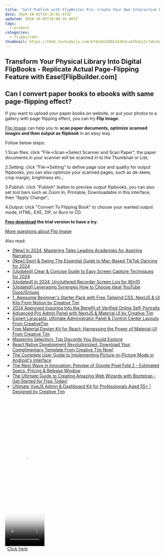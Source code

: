 ```yaml
---
title: "Self-Publish with FlipWriter Pro: Create Your Own Interactive Ebooks Using the Innovative FlipPage Technology!"
date: 2024-10-02T19:15:02.473Z
updated: 2024-10-05T19:04:35.907Z
tags:
  - product
categories:
  - flipbuilder
thumbnail: https://thmb.techidaily.com/bf4e1b249b524363ca4352e12c7abcbd71ae226692000b54256157e02075b501.jpg
---
```


## Transform Your Physical Library Into Digital FlipBooks - Replicate Actual Page-Flipping Feature with Ease![FlipBuilder.com]

## Can I convert paper books to ebooks with same page-flipping effect?

If you want to upload your paper books on website, or put your photos to a gallery with page-flipping effect, you can try **Flip Image**. 

[Flip Image](https://tools.techidaily.com/flipbuilder/products/) can help you to **scan paper documents, optimize scanned images and then output as flipbook** in an easy way.

Follow below steps:

1.Scan files: click "File->Scan->Select Scanner and Scan Paper", the paper documents in your scanner will be scanned in to the Thumbnail or List;

2.Setting: click "File->Setting" to define page size and quality for output flipbooks, you can also optimize your scanned pages, such as de-skew, crop margin, brightness etc.;

3.Publish: click "Publish" button to preview output flipbooks, you can also set tool bars such as Zoom In, Printable, Downloadable in this interface, then "Apply Change";

4.Output: click "Convert To Flipping Book" to choose your wanted output mode, HTML, EXE, ZIP, or Burn to CD.

**[Free download](https://tools.techidaily.com/flipbuilder/products/) the trial version to have a try.** 

[More questions about Flip Image](https://tools.techidaily.com/flipbuilder/products/)

<ins class="adsbygoogle"
     style="display:block"
     data-ad-format="autorelaxed"
     data-ad-client="ca-pub-7571918770474297"
     data-ad-slot="1223367746"></ins>

<ins class="adsbygoogle"
     style="display:block"
     data-ad-client="ca-pub-7571918770474297"
     data-ad-slot="8358498916"
     data-ad-format="auto"
     data-full-width-responsive="true"></ins>

<span class="atpl-alsoreadstyle">Also read:</span>
<div><ul>
<li><a href="https://fox-info.techidaily.com/new-in-2024-mastering-tales-leading-academies-for-aspiring-narrators/"><u>[New] In 2024, Mastering Tales Leading Academies for Aspiring Narrators</u></a></li>
<li><a href="https://tiktok-clips.techidaily.com/new-swirl-and-swing-the-essential-guide-to-mac-based-tiktok-dancing-for-2024/"><u>[New] Swirl & Swing The Essential Guide to Mac-Based TikTok Dancing for 2024</u></a></li>
<li><a href="https://screen-capture.techidaily.com/updated-clear-and-concise-guide-to-easy-screen-capture-techniques-for-2024/"><u>[Updated] Clear & Concise Guide to Easy Screen Capture Techniques for 2024</u></a></li>
<li><a href="https://on-screen-recording.techidaily.com/updated-in-2024-uncluttered-recorder-screen-log-for-win10/"><u>[Updated] In 2024, Uncluttered Recorder Screen Log for Win10</u></a></li>
<li><a href="https://facebook-video-footage.techidaily.com/updated-leveraging-synergies-how-to-choose-ideal-youtube-duosgroups/"><u>[Updated] Leveraging Synergies How to Choose Ideal YouTube Duos/Groups</u></a></li>
<li><a href="https://win-unique.techidaily.com/1-awesome-beginners-starter-pack-with-free-tailwind-css-nextjs-and-ui-kits-from-notion-by-creative-tim/"><u>1. Awesome Beginner's Starter Pack with Free Tailwind CSS, NextJS & UI Kits From Notion by Creative Tim</u></a></li>
<li><a href="https://instagram-videos.techidaily.com/2024-approved-inquiring-into-the-benefit-of-verified-online-self-portraits/"><u>2024 Approved Inquiring Into the Benefit of Verified Online Self-Portraits</u></a></li>
<li><a href="https://win-unique.techidaily.com/advanced-pro-admin-panel-with-nextjs-and-material-ui-by-creative-tim/"><u>Advanced Pro Admin Panel with NextJS & Material UI by Creative Tim</u></a></li>
<li><a href="https://win-unique.techidaily.com/expert-laracasts-ultimate-administrator-panel-and-control-center-layouts-from-creativetim/"><u>Expert Laracasts: Ultimate Administrator Panel & Control Center Layouts From CreativeTim</u></a></li>
<li><a href="https://win-unique.techidaily.com/free-material-design-kit-for-react-harnessing-the-power-of-material-ui-from-creative-tim/"><u>Free Material Design Kit for React: Harnessing the Power of Material-UI From Creative Tim</u></a></li>
<li><a href="https://games-able.techidaily.com/mastering-selection-top-discords-you-should-explore/"><u>Mastering Selection: Top Discords You Should Explore</u></a></li>
<li><a href="https://win-unique.techidaily.com/react-native-development-revolutionized-download-your-complimentary-template-from-creative-tim-now/"><u>React Native Development Revolutionized: Download Your Complimentary Template From Creative Tim Now!</u></a></li>
<li><a href="https://tech-renaissance.techidaily.com/the-complete-user-guide-to-implementing-picture-in-picture-mode-in-androids-interface/"><u>The Complete User Guide to Implementing Picture-in-Picture Mode in Android's Interface</u></a></li>
<li><a href="https://techno-recovery.techidaily.com/the-next-wave-in-innovation-preview-of-google-pixel-fold-2-estimated-specs-pricing-and-release-window/"><u>The Next Wave in Innovation: Preview of Google Pixel Fold 2 – Estimated Specs, Pricing & Release Window</u></a></li>
<li><a href="https://win-unique.techidaily.com/the-ultimate-guide-to-creating-amazing-web-wizards-with-bootstrap-get-started-for-free-today/"><u>The Ultimate Guide to Creating Amazing Web Wizards with Bootstrap - Get Started for Free Today!</u></a></li>
<li><a href="https://win-unique.techidaily.com/ultimate-vuejs-admin-and-dashboard-kit-for-professionals-aged-55plus-designed-by-creative-tim/"><u>Ultimate VueJS Admin & Dashboard Kit for Professionals Aged 55+ | Designed by Creative Tim</u></a></li>
</ul></div>

<!-- affiliate ads begin -->
<span id="1977020">
					<video width="128" height="480" style="cursor:pointer"
           poster="//a.impactradius-go.com/display-clicktoplayimage/1977020.png"
           onclick="if(!this.playClicked){this.play();this.setAttribute('controls',true);this.playClicked=true;}">
	   <source src="//a.impactradius-go.com/display-ad/22993-1977020">
	   <img src="//a.impactradius-go.com/display-clicktoplayimage/1977020.png" style="border: none; height: 100%; width: 100%; object-fit: contain">
	</video>
	<div style="width:80px;text-align:center"><a href="javascript:window.open(decodeURIComponent('https%3A%2F%2Fhomestyler.sjv.io%2Fc%2F5597632%2F1977020%2F22993'), '_blank');void(0);">Click here</a></div>
</span>
<img height="0" width="0" src="https://imp.pxf.io/i/5597632/1977020/22993" style="position:absolute;visibility:hidden;" border="0" />
<!-- affiliate ads end -->


